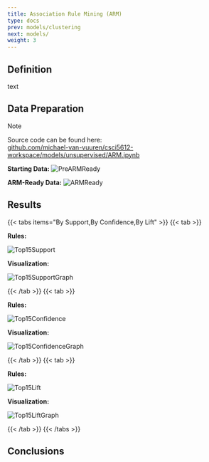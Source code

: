 ```yaml
---
title: Association Rule Mining (ARM)
type: docs
prev: models/clustering
next: models/
weight: 3
---
```


## Definition

text

## Data Preparation

>[!NOTE]
>Source code can be found here:\
>[github.com/michael-van-vuuren/csci5612-workspace/models/unsupervised/ARM.ipynb](https://github.com/michael-van-vuuren/csci5612-workspace/blob/main/models/unsupervised/ARM.ipynb)

**Starting Data:**
![PreARMReady](/images/arm/PreARMReady.png)

**ARM-Ready Data:**
![ARMReady](/images/arm/ARMReady.png)

## Results

{{< tabs items="By Support,By Confidence,By Lift" >}}
  {{< tab >}}

  **Rules:**

  ![Top15Support](/images/arm/Top15Support.png)

  **Visualization:**

  ![Top15SupportGraph](/images/arm/Top15SupportGraph.png)
  
  {{< /tab >}}
  {{< tab >}}

  **Rules:**

  ![Top15Confidence](/images/arm/Top15Confidence.png)

  **Visualization:**

  ![Top15ConfidenceGraph](/images/arm/Top15ConfidenceGraph.png)
  
  {{< /tab >}}
  {{< tab >}}

  **Rules:**

  ![Top15Lift](/images/arm/Top15Lift.png)

  **Visualization:**

  ![Top15LiftGraph](/images/arm/Top15LiftGraph.png)
  
  {{< /tab >}}
{{< /tabs >}}

## Conclusions